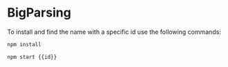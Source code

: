# BigParsing

To install and find the name with a specific id use the following commands:

```bash
npm install

npm start {{id}}
```